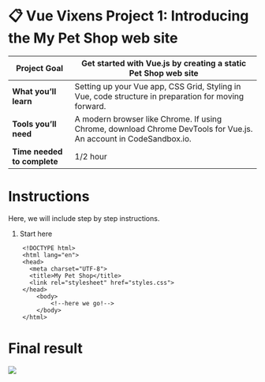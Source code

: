 # 📋 Vue Vixens Project 1: Introducing the My Pet Shop web site

| **Project Goal**            | Get started with Vue.js by creating a static Pet Shop web site                                                                                                                                   |
| --------------------------- | ------------------------------------------------------------------------------------------------------------------------------------------------------------------------------------------------ |
| **What you’ll learn**       | Setting up your Vue app, CSS Grid, Styling in Vue, code structure in preparation for moving forward.                                                                                             |
| **Tools you’ll need**       | A modern browser like Chrome. If using Chrome, download Chrome DevTools for Vue.js. An account in CodeSandbox.io. |
| **Time needed to complete** | 1/2 hour                                                                                                                                                                                         |

# Instructions

Here, we will include step by step instructions.


1. Start here

```
    <!DOCTYPE html>
    <html lang="en">
    <head>
      <meta charset="UTF-8">
      <title>My Pet Shop</title>
      <link rel="stylesheet" href="styles.css">
    </head>
        <body>  
            <!--here we go!-->
        </body>
    </html>
```

# Final result
![](https://d2mxuefqeaa7sj.cloudfront.net/s_63C66F363E683EFF02CD5497721DFC03A2803B06116AB43F43B06A384DF80AD0_1516815648676_Screenshot+2018-01-24+12.40.09.png)